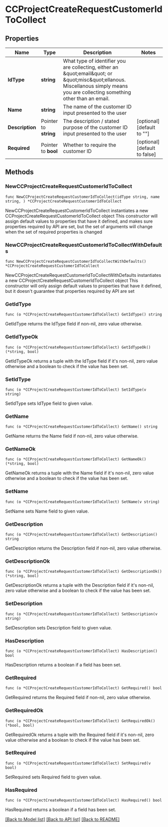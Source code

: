 # CCProjectCreateRequestCustomerIdToCollect

## Properties

Name | Type | Description | Notes
------------ | ------------- | ------------- | -------------
**IdType** | **string** | What type of identifier you are collecting, either an \&quot;email\&quot; or \&quot;misc\&quot;ellanous. Miscellanous simply means you are collecting something other than an email.   | 
**Name** | **string** | The name of the customer ID input presented to the user  | 
**Description** | Pointer to **string** | The description / stated purpose of the customer ID input presented to the user  | [optional] [default to ""]
**Required** | Pointer to **bool** | Whether to require the customer ID  | [optional] [default to false]

## Methods

### NewCCProjectCreateRequestCustomerIdToCollect

`func NewCCProjectCreateRequestCustomerIdToCollect(idType string, name string, ) *CCProjectCreateRequestCustomerIdToCollect`

NewCCProjectCreateRequestCustomerIdToCollect instantiates a new CCProjectCreateRequestCustomerIdToCollect object
This constructor will assign default values to properties that have it defined,
and makes sure properties required by API are set, but the set of arguments
will change when the set of required properties is changed

### NewCCProjectCreateRequestCustomerIdToCollectWithDefaults

`func NewCCProjectCreateRequestCustomerIdToCollectWithDefaults() *CCProjectCreateRequestCustomerIdToCollect`

NewCCProjectCreateRequestCustomerIdToCollectWithDefaults instantiates a new CCProjectCreateRequestCustomerIdToCollect object
This constructor will only assign default values to properties that have it defined,
but it doesn't guarantee that properties required by API are set

### GetIdType

`func (o *CCProjectCreateRequestCustomerIdToCollect) GetIdType() string`

GetIdType returns the IdType field if non-nil, zero value otherwise.

### GetIdTypeOk

`func (o *CCProjectCreateRequestCustomerIdToCollect) GetIdTypeOk() (*string, bool)`

GetIdTypeOk returns a tuple with the IdType field if it's non-nil, zero value otherwise
and a boolean to check if the value has been set.

### SetIdType

`func (o *CCProjectCreateRequestCustomerIdToCollect) SetIdType(v string)`

SetIdType sets IdType field to given value.


### GetName

`func (o *CCProjectCreateRequestCustomerIdToCollect) GetName() string`

GetName returns the Name field if non-nil, zero value otherwise.

### GetNameOk

`func (o *CCProjectCreateRequestCustomerIdToCollect) GetNameOk() (*string, bool)`

GetNameOk returns a tuple with the Name field if it's non-nil, zero value otherwise
and a boolean to check if the value has been set.

### SetName

`func (o *CCProjectCreateRequestCustomerIdToCollect) SetName(v string)`

SetName sets Name field to given value.


### GetDescription

`func (o *CCProjectCreateRequestCustomerIdToCollect) GetDescription() string`

GetDescription returns the Description field if non-nil, zero value otherwise.

### GetDescriptionOk

`func (o *CCProjectCreateRequestCustomerIdToCollect) GetDescriptionOk() (*string, bool)`

GetDescriptionOk returns a tuple with the Description field if it's non-nil, zero value otherwise
and a boolean to check if the value has been set.

### SetDescription

`func (o *CCProjectCreateRequestCustomerIdToCollect) SetDescription(v string)`

SetDescription sets Description field to given value.

### HasDescription

`func (o *CCProjectCreateRequestCustomerIdToCollect) HasDescription() bool`

HasDescription returns a boolean if a field has been set.

### GetRequired

`func (o *CCProjectCreateRequestCustomerIdToCollect) GetRequired() bool`

GetRequired returns the Required field if non-nil, zero value otherwise.

### GetRequiredOk

`func (o *CCProjectCreateRequestCustomerIdToCollect) GetRequiredOk() (*bool, bool)`

GetRequiredOk returns a tuple with the Required field if it's non-nil, zero value otherwise
and a boolean to check if the value has been set.

### SetRequired

`func (o *CCProjectCreateRequestCustomerIdToCollect) SetRequired(v bool)`

SetRequired sets Required field to given value.

### HasRequired

`func (o *CCProjectCreateRequestCustomerIdToCollect) HasRequired() bool`

HasRequired returns a boolean if a field has been set.


[[Back to Model list]](../README.md#documentation-for-models) [[Back to API list]](../README.md#documentation-for-api-endpoints) [[Back to README]](../README.md)


